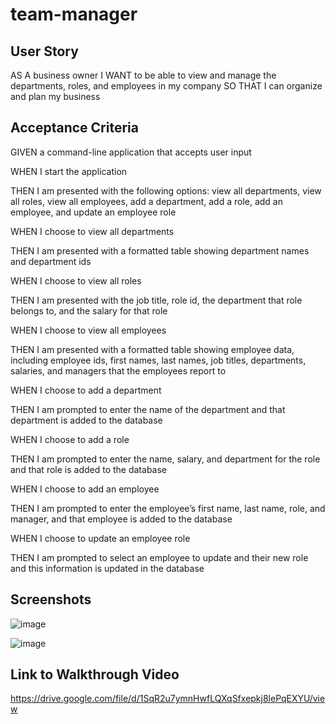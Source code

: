 # team-manager

## User Story

AS A business owner
I WANT to be able to view and manage the departments, roles, and employees in my company
SO THAT I can organize and plan my business

## Acceptance Criteria

GIVEN a command-line application that accepts user input

WHEN I start the application

THEN I am presented with the following options: view all departments, view all roles, view all employees, add a department, add a role, add an employee, and update an employee role

WHEN I choose to view all departments

THEN I am presented with a formatted table showing department names and department ids

WHEN I choose to view all roles

THEN I am presented with the job title, role id, the department that role belongs to, and the salary for that role

WHEN I choose to view all employees

THEN I am presented with a formatted table showing employee data, including employee ids, first names, last names, job titles, departments, salaries, and managers that the employees report to

WHEN I choose to add a department

THEN I am prompted to enter the name of the department and that department is added to the database

WHEN I choose to add a role

THEN I am prompted to enter the name, salary, and department for the role and that role is added to the database

WHEN I choose to add an employee

THEN I am prompted to enter the employee’s first name, last name, role, and manager, and that employee is added to the database

WHEN I choose to update an employee role

THEN I am prompted to select an employee to update and their new role and this information is updated in the database

## Screenshots
![image](https://user-images.githubusercontent.com/80355222/159143304-2f74c3e8-6b92-47c9-bf6a-54a00182b86e.png)

![image](https://user-images.githubusercontent.com/80355222/159143325-efa89e5a-0765-4569-b060-aa4f8b99d84e.png)


## Link to Walkthrough Video
https://drive.google.com/file/d/1SqR2u7ymnHwfLQXqSfxepkj8lePqEXYU/view

